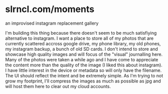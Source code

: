 # slrncl.com/moments
an improvised instagram replacement gallery

I'm building this thing because there doesn't seem to be much satisfiying alternative to instagram. I want a place to store all of my photos that are currently scattered accross google drive, my phone library, my old phones, my instagram backup, a bunch of old SD cards. I don't intend to store and showcase high quality images and will focus of the "visual" journalling here. Many of the photos were taken a while ago and I have come to appreciate the content more than the quality of the image (I liked this about instagram). I have little interest in the device or metadata so will only have the filename. The UI should reflect the intent and be extremely simple. As I'm trying to not grow my footprint, I'll compress the images as much as possible as jpg and will host them here to clear out my cloud accounts.
